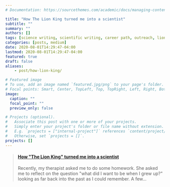 ```yaml
---
# Documentation: https://sourcethemes.com/academic/docs/managing-content/

title: "How The Lion King turned me into a scientist"
subtitle: ""
summary: ""
authors: []
tags: [science writing, scientific writing, career path, outreach, lion king, disney, cheetahs]
categories: [posts, medium]
date: 2020-08-01T14:29:47-04:00
lastmod: 2020-08-01T14:29:47-04:00
featured: true
draft: false
aliases:
    - post/how-lion-king/

# Featured image
# To use, add an image named `featured.jpg/png` to your page's folder.
# Focal points: Smart, Center, TopLeft, Top, TopRight, Left, Right, BottomLeft, Bottom, BottomRight.
image:
  caption: ""
  focal_point: ""
  preview_only: false

# Projects (optional).
#   Associate this post with one or more of your projects.
#   Simply enter your project's folder or file name without extension.
#   E.g. `projects = ["internal-project"]` references `content/project/deep-learning/index.md`.
#   Otherwise, set `projects = []`.
projects: []
---
```



<blockquote class="embedly-card"><h4><a href="https://medium.com/@barbara_dutty/how-the-lion-king-turned-me-into-a-scientist-6c9df108ec73">How "The Lion King" turned me into a scientist</a></h4><p>Recently, my therapist asked me to do some homework. She asked me to reflect on the question "what did I want to be when I grew up?" looking as far back into the past as I could remember. A few...</p></blockquote>
<script async src="//cdn.embedly.com/widgets/platform.js" charset="UTF-8"></script>
